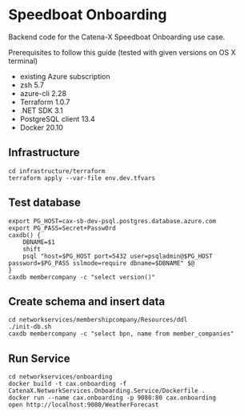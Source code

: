 # Speedboat Onboarding

Backend code for the Catena-X Speedboat Onboarding use case.

Prerequisites to follow this guide (tested with given versions on OS X terminal)

* existing Azure subscription
* zsh 5.7
* azure-cli 2.28
* Terraform 1.0.7
* .NET SDK 3.1
* PostgreSQL client 13.4
* Docker 20.10

## Infrastructure

    cd infrastructure/terraform
    terraform apply --var-file env.dev.tfvars

## Test database

    export PG_HOST=cax-sb-dev-psql.postgres.database.azure.com
    export PG_PASS=Secret+Passw0rd
    caxdb() {
        DBNAME=$1
        shift
        psql "host=$PG_HOST port=5432 user=psqladmin@$PG_HOST password=$PG_PASS sslmode=require dbname=$DBNAME" $@
    }
    caxdb membercompany -c "select version()"

## Create schema and insert data

    cd networkservices/membershipcompany/Resources/ddl
    ./init-db.sh
    caxdb membercompany -c "select bpn, name from member_companies" 

## Run Service

    cd networkservices/onboarding
    docker build -t cax.onboarding -f CatenaX.NetworkServices.Onboarding.Service/Dockerfile .
    docker run --name cax.onboarding -p 9080:80 cax.onboarding
    open http://localhost:9080/WeatherForecast
